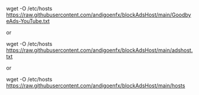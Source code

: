 wget -O /etc/hosts https://raw.githubusercontent.com/andigoenfx/blockAdsHost/main/GoodbyeAds-YouTube.txt

or

wget -O /etc/hosts https://raw.githubusercontent.com/andigoenfx/blockAdsHost/main/adshost.txt

or

wget -O /etc/hosts https://raw.githubusercontent.com/andigoenfx/blockAdsHost/main/hosts

